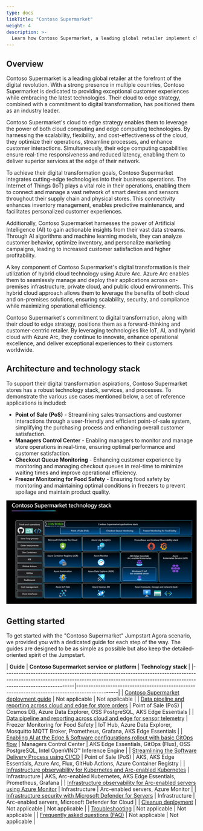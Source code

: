 ```yaml
---
type: docs
linkTitle: "Contoso Supermarket"
weight: 4
description: >-
  Learn how Contoso Supermarket, a leading global retailer implement cloud to edge strategy while leveraging Azure Arc, IoT services, AKS hybrid, AI, and software distribution and data pipelines.
---
```


## Overview

Contoso Supermarket is a leading global retailer at the forefront of the digital revolution. With a strong presence in multiple countries, Contoso Supermarket is dedicated to providing exceptional customer experiences while embracing the latest technologies. Their cloud to edge strategy, combined with a commitment to digital transformation, has positioned them as an industry leader.

Contoso Supermarket's cloud to edge strategy enables them to leverage the power of both cloud computing and edge computing technologies. By harnessing the scalability, flexibility, and cost-effectiveness of the cloud, they optimize their operations, streamline processes, and enhance customer interactions. Simultaneously, their edge computing capabilities ensure real-time responsiveness and reduced latency, enabling them to deliver superior services at the edge of their network.

To achieve their digital transformation goals, Contoso Supermarket integrates cutting-edge technologies into their business operations. The Internet of Things (IoT) plays a vital role in their operations, enabling them to connect and manage a vast network of smart devices and sensors throughout their supply chain and physical stores. This connectivity enhances inventory management, enables predictive maintenance, and facilitates personalized customer experiences.

Additionally, Contoso Supermarket harnesses the power of Artificial Intelligence (AI) to gain actionable insights from their vast data streams. Through AI algorithms and machine learning models, they can analyze customer behavior, optimize inventory, and personalize marketing campaigns, leading to increased customer satisfaction and higher profitability.

A key component of Contoso Supermarket's digital transformation is their utilization of hybrid cloud technology using Azure Arc. Azure Arc enables them to seamlessly manage and deploy their applications across on-premises infrastructure, private cloud, and public cloud environments. This hybrid cloud approach allows them to leverage the benefits of both cloud and on-premises solutions, ensuring scalability, security, and compliance while maximizing operational efficiency.

Contoso Supermarket's commitment to digital transformation, along with their cloud to edge strategy, positions them as a forward-thinking and customer-centric retailer. By leveraging technologies like IoT, AI, and hybrid cloud with Azure Arc, they continue to innovate, enhance operational excellence, and deliver exceptional experiences to their customers worldwide.

## Architecture and technology stack

To support their digital transformation aspirations, Contoso Supermarket stores has a robust technology stack, services, and processes. To demonstrate the various use cases mentioned below, a set of reference applications is included:

- **Point of Sale (PoS)** - Streamlining sales transactions and customer interactions through a user-friendly and efficient point-of-sale system, simplifying the purchasing process and enhancing overall customer satisfaction.
- **Managers Control Center** - Enabling managers to monitor and manage store operations in real-time, ensuring optimal performance and customer satisfaction.
- **Checkout Queue Monitoring** - Enhancing customer experience by monitoring and managing checkout queues in real-time to minimize waiting times and improve operational efficiency.
- **Freezer Monitoring for Food Safety** - Ensuring food safety by monitoring and maintaining optimal conditions in freezers to prevent spoilage and maintain product quality.

![Screenshot showing Contoso Supermarket applications and technology stack architecture diagram](./img/architecture_diagram.png)

## Getting started

To get started with the "Contoso Supermarket" Jumpstart Agora scenario, we provided you with a dedicated guide for each step of the way. The guides are designed to be as simple as possible but also keep the detailed-oriented spirit of the Jumpstart.

| **Guide**                                                                                                                                 | **Contoso Supermarket service or platform** | **Technology stack**                                                                          |
|-----------------------------------------------------------------------------------------------------------------------------------------------------------------------------------------|-----------------------------------------------------------------------------------------------|
| [Contoso Supermarket deployment guide](../contoso_supermarket/deployment/)                                                                | Not applicable                              | Not applicable                                                                                |
| [Data pipeline and reporting across cloud and edge for store orders](../contoso_supermarket/data_pos/)                                    | Point of Sale (PoS)                         | Cosmos DB, Azure Data Explorer, OSS PostgreSQL, AKS Edge Essentials                           |
| [Data pipeline and reporting across cloud and edge for sensor telemetry](../contoso_supermarket/freezer_monitor/)                         | Freezer Monitoring for Food Safety          | IoT Hub, Azure Data Explorer, Mosquitto MQTT Broker, Prometheus, Grafana, AKS Edge Essentials |
| [Enabling AI at the Edge & Software configurations rollout with basic GitOps flow](../contoso_supermarket/ai/)                            | Managers Control Center                     | AKS Edge Essentials, GitOps (Flux), OSS PostgreSQL, Intel OpenVINO™ Inference Engine           |
| [Streamlining the Software Delivery Process using CI/CD](../contoso_supermarket/ci_cd/)                                                   | Point of Sale (PoS)                         | AKS, AKS Edge Essentials, Azure Arc, Flux, GitHub Actions, Azure Container Registry           |
| [Infrastructure observability for Kubernetes and Arc-enabled Kubernetes](../contoso_supermarket/k8s_infra_observability/)                 | Infrastructure                              | AKS, Arc-enabled Kubernetes, AKS Edge Essentials, Prometheus, Grafana                                                 |
| [Infrastructure observability for Arc-enabled servers using Azure Monitor](../contoso_supermarket/arc_monitoring_servers/)          | Infrastructure                              | Arc-enabled servers, Azure Monitor                                                      |
| [Infrastructure security with Microsoft Defender for Servers](../contoso_supermarket/arc_defender_servers/)                               | Infrastructure                              | Arc-enabled servers, Microsoft Defender for Cloud                                       |
| [Cleanup deployment](../contoso_supermarket/cleanup/)                                                                                     | Not applicable                              | Not applicable                                                                                |
| [Troubleshooting](../contoso_supermarket/troubleshooting/)                                                                                | Not applicable                              | Not applicable                                                                                |
| [Frequently asked questions (FAQ)](../../faq/)                                                                                            | Not applicable                              | Not applicable                                                                                |
